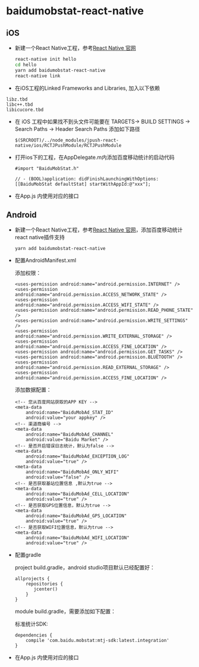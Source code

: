 # baidumobstat-react-native
## iOS
- 新建一个React Native工程，参考[React Native 官网](https://facebook.github.io/react-native/)

     ```bash
     react-native init hello
     cd hello
     yarn add baidumobstat-react-native
     react-native link
     ```

- 在iOS工程的Linked Frameworks and Libraries, 加入以下依赖
```
libz.tbd
libc++.tbd
libicucore.tbd
```

- 在 iOS 工程中如果找不到头文件可能要在 TARGETS-> BUILD SETTINGS -> Search Paths -> Header Search Paths 添加如下路径

    ```
    $(SRCROOT)/../node_modules/jpush-react-native/ios/RCTJPushModule/RCTJPushModule
    ```
    
- 打开ios下的工程，在AppDelegate.m内添加百度移动统计的启动代码
  
     ```objc
     #import "BaiduMobStat.h"
     
     // - (BOOL)application: didFinishLaunchingWithOptions:
     [[BaiduMobStat defaultStat] startWithAppId:@"xxx"];
     ```
 
- 在App.js 内使用对应的接口

## Android
* 新建一个React Native工程，参考[React Native 官网](https://facebook.github.io/react-native/)，添加百度移动统计react native插件支持
	
	```
	yarn add baidumobstat-react-native
	```
* 配置AndroidManifest.xml
	
	添加权限：
	
	```
	<uses-permission android:name="android.permission.INTERNET" />
	<uses-permission android:name="android.permission.ACCESS_NETWORK_STATE" />
	<uses-permission android:name="android.permission.ACCESS_WIFI_STATE" />
	<uses-permission android:name="android.permission.READ_PHONE_STATE" />
	<uses-permission android:name="android.permission.WRITE_SETTINGS" />
	<uses-permission android:name="android.permission.WRITE_EXTERNAL_STORAGE" />
	<uses-permission android:name="android.permission.ACCESS_FINE_LOCATION" />
	<uses-permission android:name="android.permission.GET_TASKS" />
	<uses-permission android:name="android.permission.BLUETOOTH" />
	<uses-permission android:name="android.permission.READ_EXTERNAL_STORAGE" />
	<uses-permission android:name="android.permission.ACCESS_FINE_LOCATION" />
	```
	
	添加数据配置：
	
	```
    <!-- 您从百度网站获取的APP KEY -->
    <meta-data
        android:name="BaiduMobAd_STAT_ID"
        android:value="your appkey" /> 
    <!-- 渠道商编号 -->
    <meta-data
        android:name="BaiduMobAd_CHANNEL"
        android:value="Baidu Market" />
    <!-- 是否开启错误日志统计，默认为false -->
    <meta-data
        android:name="BaiduMobAd_EXCEPTION_LOG"
        android:value="true" />
    <meta-data
        android:name="BaiduMobAd_ONLY_WIFI"
        android:value="false" />
    <!-- 是否获取基站位置信息 ,默认为true -->
    <meta-data
        android:name="BaiduMobAd_CELL_LOCATION"
        android:value="true" />
    <!-- 是否获取GPS位置信息，默认为true -->
    <meta-data
        android:name="BaiduMobAd_GPS_LOCATION"
        android:value="true" />
    <!-- 是否获取WIFI位置信息，默认为true -->
    <meta-data
        android:name="BaiduMobAd_WIFI_LOCATION"
        android:value="true" />
	```
	
* 配置gradle
	
	project build.gradle，android studio项目默认已经配置好：
	
	```
	allprojects {
   	    repositories {
           jcenter()
        }
	}
	```
	module build.gradle，需要添加如下配置：
	
	标准统计SDK:
	
	```
	dependencies {
    	compile 'com.baidu.mobstat:mtj-sdk:latest.integration'
	}
	```
	
* 在App.js 内使用对应的接口
